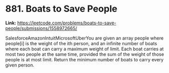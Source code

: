 # 881. Boats to Save People

**Link:** https://leetcode.com/problems/boats-to-save-people/submissions/1558972665/

SalesforceAmazonIntuitMicrosoftUberYou are given an array people where people[i] is the weight of the ith person, and an infinite number of boats where each boat can carry a maximum weight of limit. Each boat carries at most two people at the same time, provided the sum of the weight of those people is at most limit. Return the minimum number of boats to carry every given person.

